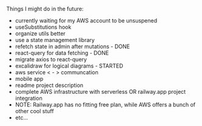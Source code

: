 Things I might do in the future:

- currently waiting for my AWS account to be unsuspened
- useSubstitutions hook
- organize utils better
- use a state management library
- refetch state in admin after mutations - DONE
- react-query for data fetching - DONE
- migrate axios to react-query
- excalidraw for logical diagrams - STARTED
- aws service < - > communcation
- mobile app
- readme project description
- complete AWS infrastructure with serverless OR railway.app project integration
- NOTE: Railway.app has no fitting free plan, while AWS offers a bunch of other cool stuff
- etc...
